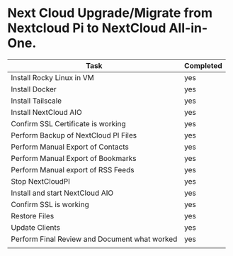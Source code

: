 # Next Cloud Upgrade/Migrate from Nextcloud Pi to NextCloud All-in-One.

| Task                                          | Completed |
|-----------------------------------------------|-----------|
| Install Rocky Linux in VM                     | yes       |
| Install Docker                                | yes       |
| Install Tailscale                             | yes       |
| Install NextCloud AIO                         | yes       |
| Confirm SSL Certificate is working            | yes       |
| Perform Backup of NextCloud PI Files          | yes       |
| Perform Manual Export of Contacts             | yes       |
| Perform Manual Export of Bookmarks            | yes       |
| Perform Manual export of RSS Feeds            | yes       |
| Stop NextCloudPI                              | yes       |
| Install and start NextCloud AIO               | yes       |
| Confirm SSL is working                        | yes       |
| Restore Files                                 | yes       |
| Update Clients                                | yes       |
| Perform Final Review and Document what worked | yes       |
|                                               |           |


